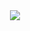 <div align="center">
  <img src="https://capsule-render.vercel.app/api?type=venom&height=200&color=gradient&text=SHIN%27s%20%20GitHub&fontAlign=50&stroke=123&strokeWidth=2&animation=twinkling&textBg=false&section=header&reversal=false">
</div>
<!--
**heewon0107/heewon0107** is a ✨ _special_ ✨ repository because its `README.md` (this file) appears on your GitHub profile.

Here are some ideas to get you started:

- 🔭 I’m currently working on ...
- 🌱 I’m currently learning ...
- 👯 I’m looking to collaborate on ...
- 🤔 I’m looking for help with ...
- 💬 Ask me about ...
- 📫 How to reach me: ...
- 😄 Pronouns: ...
- ⚡ Fun fact: ...
-->
<div align="center" style="border: 2px solid #2C3E50; border-radius: 15px; padding: 20px; background-color: #34495E; width: 80%; max-width: 1000px;">
  <img src="https://github-readme-stats.vercel.app/api?username=naemhui&show_icons=true&theme=cobalt" alt="Naem's GitHub stats" width="100%">
</div>
